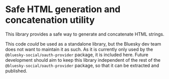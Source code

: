# Safe HTML generation and concatenation utility

This library provides a safe way to generate and concatenate HTML strings.

This code _could_ be used as a standalone library, but the Bluesky dev team does
not want to maintain it as such. As it is currently only used by the
`@bluesky-social/oauth-provider` package, it is included here. Future development
should aim to keep this library independent of the rest of the
`@bluesky-social/oauth-provider` package, so that it can be extracted and published.
